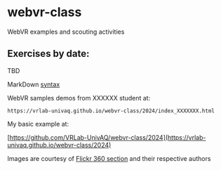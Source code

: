 # webvr-class
WebVR examples and scouting activities

## Exercises by date:

TBD
    
MarkDown [syntax](https://help.github.com/en/articles/basic-writing-and-formatting-syntax)

WebVR samples demos from XXXXXX student at:

    https://vrlab-univaq.github.io/webvr-class/2024/index_XXXXXXX.html

My basic example at:


   [https://github.com/VRLab-UnivAQ/webvr-class/2024](https://vrlab-univaq.github.io/webvr-class/2024)
   
Images are courtesy of [Flickr 360 section](https://www.flickr.com/photos/tags/360/) and their respective authors

